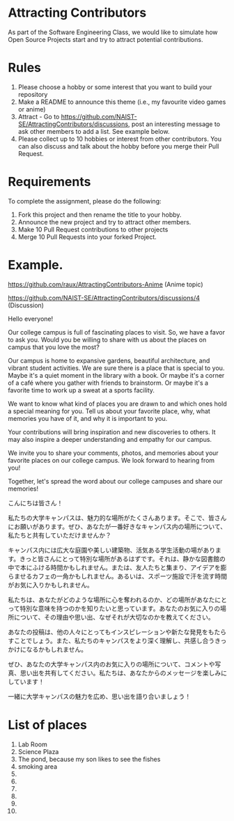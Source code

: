 # Attracting Contributors
As part of the Software Engineering Class, we would like to simulate how Open Source Projects start and try to attract potential contributions.

# Rules

1. Please choose a hobby or some interest that you want to build your repository
2. Make a README to announce this theme (i.e., my favourite video games or anime)
3. Attract - Go to https://github.com/NAIST-SE/AttractingContributors/discussions, post an interesting message to ask other members to add a list. See example below.
4. Please collect up to 10 hobbies or interest from other contributors. You can also discuss and talk about the hobby before you merge their Pull Request.

# Requirements
To complete the assignment, please do the following:
1. Fork this project and then rename the title to your hobby. 
2. Announce the new project and try to attract other members.
3. Make 10 Pull Request contributions to other projects
4. Merge 10 Pull Requests into your forked Project.

# Example. 
https://github.com/raux/AttractingContributors-Anime (Anime topic)

https://github.com/NAIST-SE/AttractingContributors/discussions/4 (Discussion)

Hello everyone!

Our college campus is full of fascinating places to visit. So, we have a favor to ask you. Would you be willing to share with us about the places on campus that you love the most?

Our campus is home to expansive gardens, beautiful architecture, and vibrant student activities. We are sure there is a place that is special to you. Maybe it's a quiet moment in the library with a book. Or maybe it's a corner of a café where you gather with friends to brainstorm. Or maybe it's a favorite time to work up a sweat at a sports facility.

We want to know what kind of places you are drawn to and which ones hold a special meaning for you. Tell us about your favorite place, why, what memories you have of it, and why it is important to you.

Your contributions will bring inspiration and new discoveries to others. It may also inspire a deeper understanding and empathy for our campus.

We invite you to share your comments, photos, and memories about your favorite places on our college campus. We look forward to hearing from you!

Together, let's spread the word about our college campuses and share our memories!

こんにちは皆さん！

私たちの大学キャンパスは、魅力的な場所がたくさんあります。そこで、皆さんにお願いがあります。ぜひ、あなたが一番好きなキャンパス内の場所について、私たちと共有していただけませんか？

キャンパス内には広大な庭園や美しい建築物、活気ある学生活動の場があります。きっと皆さんにとって特別な場所があるはずです。それは、静かな図書館の中で本にふける時間かもしれません。または、友人たちと集まり、アイデアを膨らませるカフェの一角かもしれません。あるいは、スポーツ施設で汗を流す時間がお気に入りかもしれません。

私たちは、あなたがどのような場所に心を奪われるのか、どの場所があなたにとって特別な意味を持つのかを知りたいと思っています。あなたのお気に入りの場所について、その理由や思い出、なぜそれが大切なのかを教えてください。

あなたの投稿は、他の人々にとってもインスピレーションや新たな発見をもたらすことでしょう。また、私たちのキャンパスをより深く理解し、共感し合うきっかけになるかもしれません。

ぜひ、あなたの大学キャンパス内のお気に入りの場所について、コメントや写真、思い出を共有してください。私たちは、あなたからのメッセージを楽しみにしています！

一緒に大学キャンパスの魅力を広め、思い出を語り合いましょう！

# List of places
1. Lab Room
2. Science Plaza
3. The pond, because my son likes to see the fishes
4. smoking area
5.
6.
7.
8.
9.
10.
